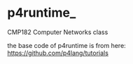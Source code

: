 # p4runtime_ 

CMP182 Computer Networks class

the base code of p4runtime is from here: https://github.com/p4lang/tutorials
